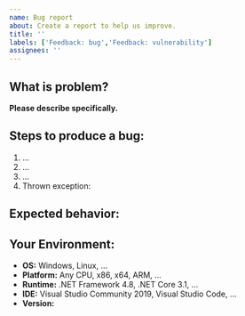 ```yaml
---
name: Bug report
about: Create a report to help us improve.
title: ''
labels: ['Feedback: bug','Feedback: vulnerability']
assignees: ''
---
```


## What is problem?
**Please describe specifically.**

## Steps to produce a bug:
1. ...
2. ...
3. ...
4. Thrown exception:

## Expected behavior:

## Your Environment:
* **OS:** Windows, Linux, ...
* **Platform:** Any CPU, x86, x64, ARM, ...
* **Runtime:** .NET Framework 4.8, .NET Core 3.1, ...
* **IDE:** Visual Studio Community 2019, Visual Studio Code, ...
* **Version:**
